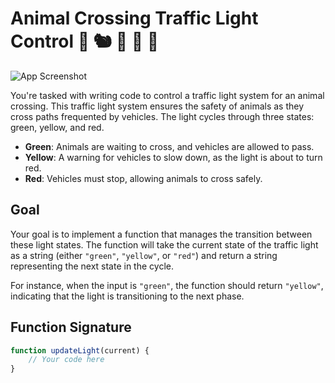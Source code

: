 # Animal Crossing Traffic Light Control 🦡 🐿 🦔 🦆 🚦

![App Screenshot](https://encrypted-tbn0.gstatic.com/images?q=tbn:ANd9GcSUMWDylhXGlx7TDcyZc-MWK8eE6GslP6oGyQ&s)



You're tasked with writing code to control a traffic light system for an animal crossing. This traffic light system ensures the safety of animals as they cross paths frequented by vehicles. The light cycles through three states: green, yellow, and red.

- **Green**: Animals are waiting to cross, and vehicles are allowed to pass.
- **Yellow**: A warning for vehicles to slow down, as the light is about to turn red.
- **Red**: Vehicles must stop, allowing animals to cross safely.

## Goal

Your goal is to implement a function that manages the transition between these light states. The function will take the current state of the traffic light as a string (either `"green"`, `"yellow"`, or `"red"`) and return a string representing the next state in the cycle.

For instance, when the input is `"green"`, the function should return `"yellow"`, indicating that the light is transitioning to the next phase.

## Function Signature

```javascript
function updateLight(current) {
    // Your code here
}

